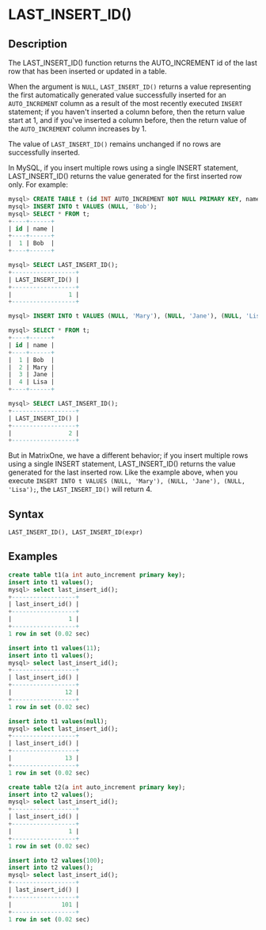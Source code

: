 # **LAST_INSERT_ID()**

## **Description**

The LAST_INSERT_ID() function returns the AUTO_INCREMENT id of the last row that has been inserted or updated in a table.

When the argument is `NULL`, `LAST_INSERT_ID()` returns a value representing the first automatically generated value successfully inserted for an `AUTO_INCREMENT` column as a result of the most recently executed `INSERT` statement; if you haven't inserted a column before, then the return value start at 1, and if you've inserted a column before, then the return value of the `AUTO_INCREMENT` column increases by 1.

The value of `LAST_INSERT_ID()` remains unchanged if no rows are successfully inserted.

In MySQL, if you insert multiple rows using a single INSERT statement, LAST_INSERT_ID() returns the value generated for the first inserted row only. For example:

```sql
mysql> CREATE TABLE t (id INT AUTO_INCREMENT NOT NULL PRIMARY KEY, name VARCHAR(10) NOT NULL);
mysql> INSERT INTO t VALUES (NULL, 'Bob');
mysql> SELECT * FROM t;
+----+------+
| id | name |
+----+------+
|  1 | Bob  |
+----+------+

mysql> SELECT LAST_INSERT_ID();
+------------------+
| LAST_INSERT_ID() |
+------------------+
|                1 |
+------------------+

mysql> INSERT INTO t VALUES (NULL, 'Mary'), (NULL, 'Jane'), (NULL, 'Lisa');

mysql> SELECT * FROM t;
+----+------+
| id | name |
+----+------+
|  1 | Bob  |
|  2 | Mary |
|  3 | Jane |
|  4 | Lisa |
+----+------+

mysql> SELECT LAST_INSERT_ID();
+------------------+
| LAST_INSERT_ID() |
+------------------+
|                2 |
+------------------+
```

But in MatrixOne, we have a different behavior; if you insert multiple rows using a single INSERT statement, LAST_INSERT_ID() returns the value generated for the last inserted row. Like the example above, when you execute `INSERT INTO t VALUES (NULL, 'Mary'), (NULL, 'Jane'), (NULL, 'Lisa');`, the `LAST_INSERT_ID()` will return 4.

## **Syntax**

```
LAST_INSERT_ID(), LAST_INSERT_ID(expr)
```

## **Examples**

```sql
create table t1(a int auto_increment primary key);
insert into t1 values();
mysql> select last_insert_id();
+------------------+
| last_insert_id() |
+------------------+
|                1 |
+------------------+
1 row in set (0.02 sec)

insert into t1 values(11);
insert into t1 values();
mysql> select last_insert_id();
+------------------+
| last_insert_id() |
+------------------+
|               12 |
+------------------+
1 row in set (0.02 sec)

insert into t1 values(null);
mysql> select last_insert_id();
+------------------+
| last_insert_id() |
+------------------+
|               13 |
+------------------+
1 row in set (0.02 sec)

create table t2(a int auto_increment primary key);
insert into t2 values();
mysql> select last_insert_id();
+------------------+
| last_insert_id() |
+------------------+
|                1 |
+------------------+
1 row in set (0.02 sec)

insert into t2 values(100);
insert into t2 values();
mysql> select last_insert_id();
+------------------+
| last_insert_id() |
+------------------+
|              101 |
+------------------+
1 row in set (0.02 sec)
```
